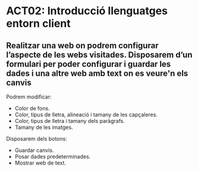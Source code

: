 # ACT02: Introducció llenguatges entorn client

## Realitzar una web on podrem configurar l’aspecte de les webs visitades. Disposarem d’un formulari per poder configurar i guardar les dades i una altre web amb text on es veure'n els canvis

Podrem modificar:

- Color de fons.
- Color, tipus de lletra, alineació i tamany de les capçaleres.
- Color, tipus de lletra i tamany dels paràgrafs.
- Tamany de les imatges.

Disposarem dels botons:

- Guardar canvis.
- Posar dades predeterminades.
- Mostrar web de text.
